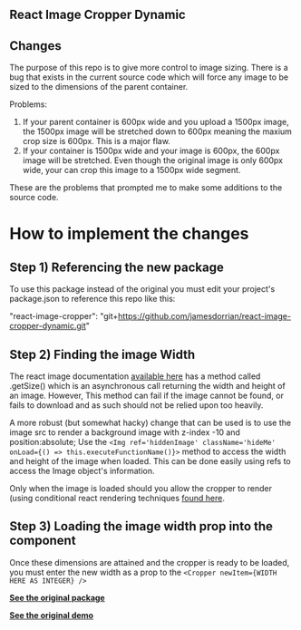 ## React Image Cropper Dynamic


## Changes
The purpose of this repo is to give more control to image sizing. There is a bug that exists in the current source code which will force any image to be sized to the dimensions of the parent container. 

Problems: 
1) If your parent container is 600px wide and you upload a 1500px image, the 1500px image will be stretched down to 600px meaning the maxium crop size is 600px. This is a major flaw. 
2) If your container is 1500px wide and your image is 600px, the 600px image will be stretched. Even though the original image is only 600px wide, your can crop this image to a 1500px wide segment. 

These are the problems that prompted me to make some additions to the source code. 
# How to implement the changes

## Step 1) Referencing the new package
To use this package instead of the original you must edit your project's package.json to reference this repo like this:  

"react-image-cropper": "git+https://github.com/jamesdorrian/react-image-cropper-dynamic.git"

## Step 2) Finding the image Width
The react image documentation [available here](https://facebook.github.io/react-native/docs/image.html) has a method called .getSize() which is an asynchronous call returning the width and height of an image. However, This method can fail if the image cannot be found, or fails to download and as such should not be relied upon too heavily. 

A more robust (but somewhat hacky) change that can be used is to use the image src to render a background image with z-index -10 and position:absolute; Use the ```<Img ref='hiddenImage' className='hideMe' onLoad={() => this.executeFunctionName()}>``` method to access the width and height of the image when loaded. This can be done easily using refs to access the Image object's information. 

Only when the image is loaded should you allow the cropper to render (using conditional react rendering techniques [found here](https://reactjs.org/docs/conditional-rendering.html). 

## Step 3) Loading the image width prop into the component
Once these dimensions are attained and the cropper is ready to be loaded, you must enter the new width as a prop to the ```<Cropper newItem={WIDTH HERE AS INTEGER} />```


**[See the original package](https://www.npmjs.com/package/react-image-cropper)**


**[See the original demo](http://braavos.me/react-image-cropper/)**
